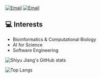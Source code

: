 <a href="mailto:sjiang43@alumni.jh.edu"><img src="https://img.shields.io/badge/Email-sjiang43@alumni.jh.edu-blue" alt="Email" /></a>
<a href="mailto:shiyujiang23@gmail.com"><img src="https://img.shields.io/badge/Email-shiyujiang23@gmail.com-blue" alt="Email" /></a>

## :computer: Interests
* Bioinformatics & Computational Biology
* AI for Science
* Software Engineering

![Shiyu Jiang's GitHub stats](https://github-readme-stats.vercel.app/api?username=jasonjiangs&theme=dark&show_icons=true)

![Top Langs](https://github-readme-stats.vercel.app/api/top-langs/?username=jasonjiangs&langs_count=6&layout=compact)


<!--
**JasonJiangs/JasonJiangs** is a ✨ _special_ ✨ repository because its `README.md` (this file) appears on your GitHub profile.

Here are some ideas to get you started:

- 🔭 I’m currently working on ...
- 🌱 I’m currently learning ...
- 👯 I’m looking to collaborate on ...
- 🤔 I’m looking for help with ...
- 💬 Ask me about ...
- 📫 How to reach me: ...
- 😄 Pronouns: ...
- ⚡ Fun fact: ...
-->
